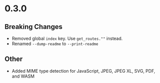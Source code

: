 # 0.3.0

## Breaking Changes
- Removed global `index` key. Use `get_routes.""` instead.
- Renamed `--dump-readme` to `--print-readme`

## Other
- Added MIME type detection for JavaScript, JPEG, JPEG XL, SVG, PDF, and WASM
